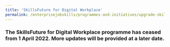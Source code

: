 ```yaml
---
title: 'SkillsFuture for Digital Workplace'
permalink: /enterprisejobskills/programmes-and-initiatives/upgrade-skills/digital-transformation-innovation-programme/operations-management-innovation-programme--omni-/skillsfuture-for-digital-workplace/
---
```


### The SkillsFuture for Digital Workplace programme has ceased from 1 April 2022. More updates will be provided at a later date.

